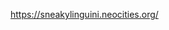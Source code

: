 https://sneakylinguini.neocities.org/

<!---
SneakyLinguini/SneakyLinguini is a ✨ special ✨ repository because its `README.md` (this file) appears on your GitHub profile.
You can click the Preview link to take a look at your changes.
--->
